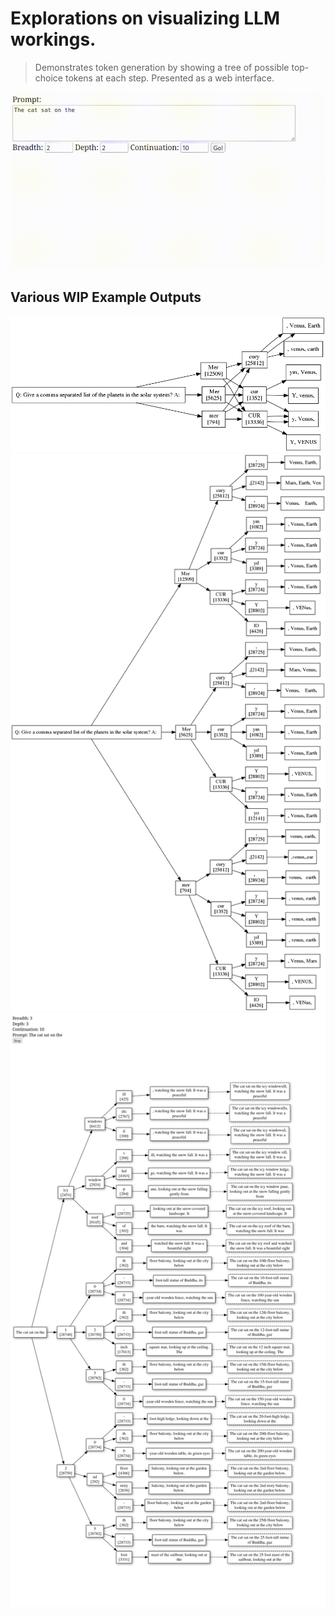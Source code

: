 # Explorations on visualizing LLM workings.

> Demonstrates token generation by showing a tree of possible top-choice tokens at each step. Presented as a web interface.

![Example 4](img/example-4.gif)

## Various WIP Example Outputs

![Example 1](img/example-1.png)
![Example 2](img/example-2.png)
![Example 3](img/example-3.png)

